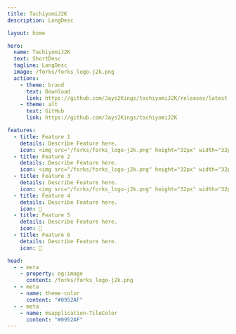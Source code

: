 ```yaml
---
title: TachiyomiJ2K
description: LongDesc

layout: home

hero:
  name: TachiyomiJ2K
  text: ShortDesc
  tagline: LongDesc
  image: /forks/forks_logo-j2k.png
  actions:
    - theme: brand
      text: Download
      link: https://github.com/Jays2Kings/tachiyomiJ2K/releases/latest
    - theme: alt
      text: GitHub
      link: https://github.com/Jays2Kings/tachiyomiJ2K

features:
  - title: Feature 1
    details: Describe Feature here.
    icon: <img src="/forks/forks_logo-j2k.png" height="32px" width="32px">
  - title: Feature 2
    details: Describe Feature here.
    icon: <img src="/forks/forks_logo-j2k.png" height="32px" width="32px">
  - title: Feature 3
    details: Describe Feature here.
    icon: <img src="/forks/forks_logo-j2k.png" height="32px" width="32px">
  - title: Feature 4
    details: Describe Feature here.
    icon: 👑
  - title: Feature 5
    details: Describe Feature here.
    icon: 👑
  - title: Feature 6
    details: Describe Feature here.
    icon: 👑

head:
  - - meta
    - property: og:image
      content: /forks/forks_logo-j2k.png
  - - meta
    - name: theme-color
      content: "#0952AF"
  - - meta
    - name: msapplication-TileColor
      content: "#0952AF"
---
```


<br><VPTeamMembers size="small" :members="members" />

<script setup>
import { VPTeamMembers } from "vitepress/theme"

const members = [
  {
    avatar: "https://www.github.com/Jays2Kings.png",
    name: "Jays2Kings",
    title: "Creator",
    links: [
      { icon: "github", link: "https://github.com/Jays2Kings" }
    ]
  }
]
</script>

<style>
	@import "../.vitepress/theme/forks/tachiyomij2k.css"
</style>
